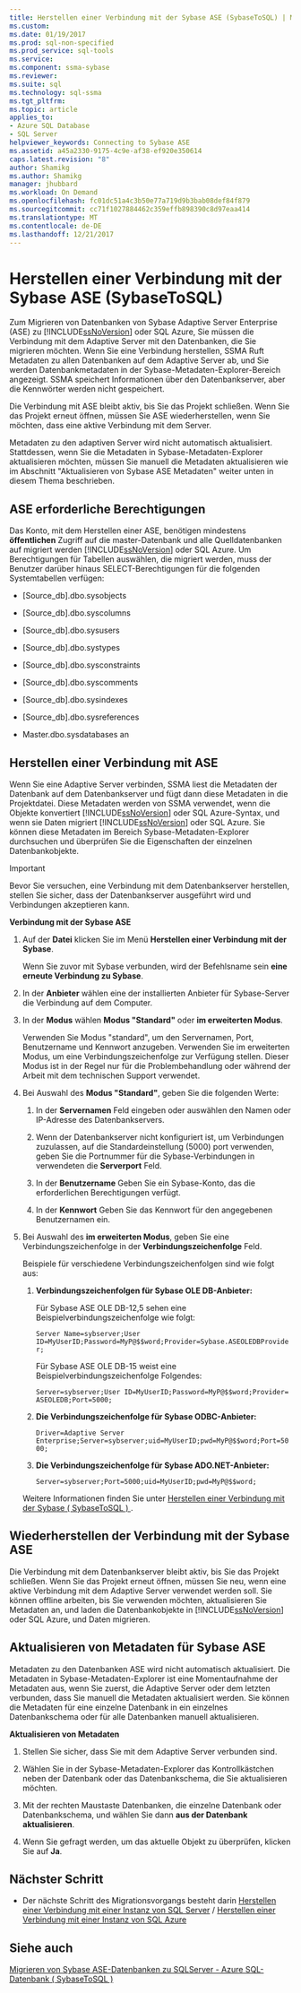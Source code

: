 ```yaml
---
title: Herstellen einer Verbindung mit der Sybase ASE (SybaseToSQL) | Microsoft Docs
ms.custom: 
ms.date: 01/19/2017
ms.prod: sql-non-specified
ms.prod_service: sql-tools
ms.service: 
ms.component: ssma-sybase
ms.reviewer: 
ms.suite: sql
ms.technology: sql-ssma
ms.tgt_pltfrm: 
ms.topic: article
applies_to:
- Azure SQL Database
- SQL Server
helpviewer_keywords: Connecting to Sybase ASE
ms.assetid: a45a2330-9175-4c9e-af38-ef920e350614
caps.latest.revision: "8"
author: Shamikg
ms.author: Shamikg
manager: jhubbard
ms.workload: On Demand
ms.openlocfilehash: fc01dc51a4c3b50e77a719d9b3bab08def84f879
ms.sourcegitcommit: cc71f1027884462c359effb898390c8d97eaa414
ms.translationtype: MT
ms.contentlocale: de-DE
ms.lasthandoff: 12/21/2017
---
```

# <a name="connecting-to-sybase-ase-sybasetosql"></a>Herstellen einer Verbindung mit der Sybase ASE (SybaseToSQL)
Zum Migrieren von Datenbanken von Sybase Adaptive Server Enterprise (ASE) zu [!INCLUDE[ssNoVersion](../../includes/ssnoversion_md.md)] oder SQL Azure, Sie müssen die Verbindung mit dem Adaptive Server mit den Datenbanken, die Sie migrieren möchten. Wenn Sie eine Verbindung herstellen, SSMA Ruft Metadaten zu allen Datenbanken auf dem Adaptive Server ab, und Sie werden Datenbankmetadaten in der Sybase-Metadaten-Explorer-Bereich angezeigt. SSMA speichert Informationen über den Datenbankserver, aber die Kennwörter werden nicht gespeichert.  
  
Die Verbindung mit ASE bleibt aktiv, bis Sie das Projekt schließen. Wenn Sie das Projekt erneut öffnen, müssen Sie ASE wiederherstellen, wenn Sie möchten, dass eine aktive Verbindung mit dem Server.  
  
Metadaten zu den adaptiven Server wird nicht automatisch aktualisiert. Stattdessen, wenn Sie die Metadaten in Sybase-Metadaten-Explorer aktualisieren möchten, müssen Sie manuell die Metadaten aktualisieren wie im Abschnitt "Aktualisieren von Sybase ASE Metadaten" weiter unten in diesem Thema beschrieben.  
  
## <a name="required-ase-permissions"></a>ASE erforderliche Berechtigungen  
Das Konto, mit dem Herstellen einer ASE, benötigen mindestens **öffentlichen** Zugriff auf die master-Datenbank und alle Quelldatenbanken auf migriert werden [!INCLUDE[ssNoVersion](../../includes/ssnoversion_md.md)] oder SQL Azure. Um Berechtigungen für Tabellen auswählen, die migriert werden, muss der Benutzer darüber hinaus SELECT-Berechtigungen für die folgenden Systemtabellen verfügen:  
  
-   [Source_db].dbo.sysobjects  
  
-   [Source_db].dbo.syscolumns  
  
-   [Source_db].dbo.sysusers  
  
-   [Source_db].dbo.systypes  
  
-   [Source_db].dbo.sysconstraints  
  
-   [Source_db].dbo.syscomments  
  
-   [Source_db].dbo.sysindexes  
  
-   [Source_db].dbo.sysreferences  
  
-   Master.dbo.sysdatabases an  
  
## <a name="establishing-a-connection-to-ase"></a>Herstellen einer Verbindung mit ASE  
Wenn Sie eine Adaptive Server verbinden, SSMA liest die Metadaten der Datenbank auf dem Datenbankserver und fügt dann diese Metadaten in die Projektdatei. Diese Metadaten werden von SSMA verwendet, wenn die Objekte konvertiert [!INCLUDE[ssNoVersion](../../includes/ssnoversion_md.md)] oder SQL Azure-Syntax, und wenn sie Daten migriert [!INCLUDE[ssNoVersion](../../includes/ssnoversion_md.md)] oder SQL Azure. Sie können diese Metadaten im Bereich Sybase-Metadaten-Explorer durchsuchen und überprüfen Sie die Eigenschaften der einzelnen Datenbankobjekte.  
  
> [!IMPORTANT]  
> Bevor Sie versuchen, eine Verbindung mit dem Datenbankserver herstellen, stellen Sie sicher, dass der Datenbankserver ausgeführt wird und Verbindungen akzeptieren kann.  
  
**Verbindung mit der Sybase ASE**  
  
1.  Auf der **Datei** klicken Sie im Menü **Herstellen einer Verbindung mit der Sybase**.  
  
    Wenn Sie zuvor mit Sybase verbunden, wird der Befehlsname sein **eine erneute Verbindung zu Sybase**.  
  
2.  In der **Anbieter** wählen eine der installierten Anbieter für Sybase-Server die Verbindung auf dem Computer.  
  
3.  In der **Modus** wählen **Modus "Standard"** oder **im erweiterten Modus**.  
  
    Verwenden Sie Modus "standard", um den Servernamen, Port, Benutzername und Kennwort anzugeben. Verwenden Sie im erweiterten Modus, um eine Verbindungszeichenfolge zur Verfügung stellen. Dieser Modus ist in der Regel nur für die Problembehandlung oder während der Arbeit mit dem technischen Support verwendet.  
  
4.  Bei Auswahl des **Modus "Standard"**, geben Sie die folgenden Werte:  
  
    1.  In der **Servernamen** Feld eingeben oder auswählen den Namen oder IP-Adresse des Datenbankservers.  
  
    2.  Wenn der Datenbankserver nicht konfiguriert ist, um Verbindungen zuzulassen, auf die Standardeinstellung (5000) port verwenden, geben Sie die Portnummer für die Sybase-Verbindungen in verwendeten die **Serverport** Feld.  
  
    3.  In der **Benutzername** Geben Sie ein Sybase-Konto, das die erforderlichen Berechtigungen verfügt.  
  
    4.  In der **Kennwort** Geben Sie das Kennwort für den angegebenen Benutzernamen ein.  
  
5.  Bei Auswahl des **im erweiterten Modus**, geben Sie eine Verbindungszeichenfolge in der **Verbindungszeichenfolge** Feld.  
  
    Beispiele für verschiedene Verbindungszeichenfolgen sind wie folgt aus:  
  
    1.  **Verbindungszeichenfolgen für Sybase OLE DB-Anbieter:**  
  
        Für Sybase ASE OLE DB-12,5 sehen eine Beispielverbindungszeichenfolge wie folgt:  
  
        `Server Name=sybserver;User ID=MyUserID;Password=MyP@$$word;Provider=Sybase.ASEOLEDBProvider;`  
  
        Für Sybase ASE OLE DB-15 weist eine Beispielverbindungszeichenfolge Folgendes:  
  
        `Server=sybserver;User ID=MyUserID;Password=MyP@$$word;Provider= ASEOLEDB;Port=5000;`  
  
    2.  **Die Verbindungszeichenfolge für Sybase ODBC-Anbieter:**  
  
        `Driver=Adaptive Server Enterprise;Server=sybserver;uid=MyUserID;pwd=MyP@$$word;Port=5000;`  
  
    3.  **Die Verbindungszeichenfolge für Sybase ADO.NET-Anbieter:**  
  
        `Server=sybserver;Port=5000;uid=MyUserID;pwd=MyP@$$word;`  
  
    Weitere Informationen finden Sie unter [Herstellen einer Verbindung mit der Sybase &#40; SybaseToSQL &#41; ](../../ssma/sybase/connect-to-sybase-sybasetosql.md).  
  
## <a name="reconnecting-to-sybase-ase"></a>Wiederherstellen der Verbindung mit der Sybase ASE  
Die Verbindung mit dem Datenbankserver bleibt aktiv, bis Sie das Projekt schließen. Wenn Sie das Projekt erneut öffnen, müssen Sie neu, wenn eine aktive Verbindung mit dem Adaptive Server verwendet werden soll. Sie können offline arbeiten, bis Sie verwenden möchten, aktualisieren Sie Metadaten an, und laden die Datenbankobjekte in [!INCLUDE[ssNoVersion](../../includes/ssnoversion_md.md)] oder SQL Azure, und Daten migrieren.  
  
## <a name="refreshing-sybase-ase-metadata"></a>Aktualisieren von Metadaten für Sybase ASE  
Metadaten zu den Datenbanken ASE wird nicht automatisch aktualisiert. Die Metadaten in Sybase-Metadaten-Explorer ist eine Momentaufnahme der Metadaten aus, wenn Sie zuerst, die Adaptive Server oder dem letzten verbunden, dass Sie manuell die Metadaten aktualisiert werden. Sie können die Metadaten für eine einzelne Datenbank in ein einzelnes Datenbankschema oder für alle Datenbanken manuell aktualisieren.  
  
**Aktualisieren von Metadaten**  
  
1.  Stellen Sie sicher, dass Sie mit dem Adaptive Server verbunden sind.  
  
2.  Wählen Sie in der Sybase-Metadaten-Explorer das Kontrollkästchen neben der Datenbank oder das Datenbankschema, die Sie aktualisieren möchten.  
  
3.  Mit der rechten Maustaste Datenbanken, die einzelne Datenbank oder Datenbankschema, und wählen Sie dann **aus der Datenbank aktualisieren**.  
  
4.  Wenn Sie gefragt werden, um das aktuelle Objekt zu überprüfen, klicken Sie auf **Ja**.  
  
## <a name="next-step"></a>Nächster Schritt  
  
-   Der nächste Schritt des Migrationsvorgangs besteht darin [Herstellen einer Verbindung mit einer Instanz von SQL Server](http://msdn.microsoft.com/en-us/dd368a1a-45b0-40e9-b4d3-5cdb48c26606) / [Herstellen einer Verbindung mit einer Instanz von SQL Azure](http://msdn.microsoft.com/en-us/9e77e4b0-40c0-455c-8431-ca5d43849aa7)  
  
## <a name="see-also"></a>Siehe auch  
[Migrieren von Sybase ASE-Datenbanken zu SQLServer - Azure SQL-Datenbank &#40; SybaseToSQL &#41;](../../ssma/sybase/migrating-sybase-ase-databases-to-sql-server-azure-sql-db-sybasetosql.md)  
  
